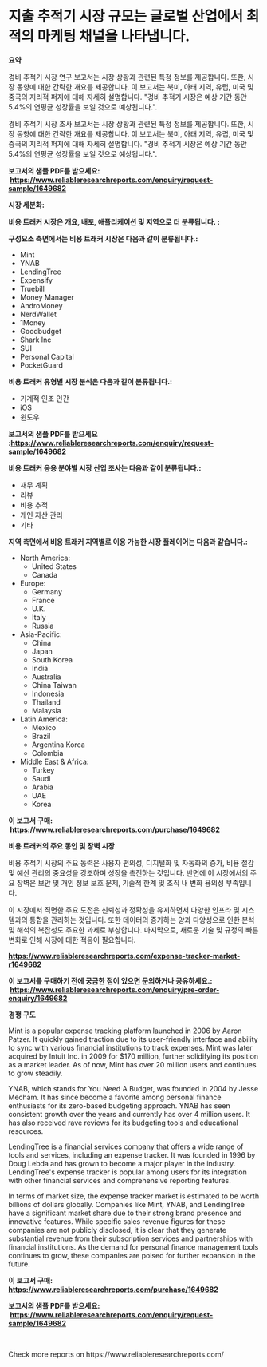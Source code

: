 <p><h1>지출 추적기 시장 규모는 글로벌 산업에서 최적의 마케팅 채널을 나타냅니다.</h1></p><p><strong>요약</strong></p>
<p><p>경비 추적기 시장 연구 보고서는 시장 상황과 관련된 특정 정보를 제공합니다. 또한, 시장 동향에 대한 간략한 개요를 제공합니다. 이 보고서는 북미, 아태 지역, 유럽, 미국 및 중국의 지리적 퍼지에 대해 자세히 설명합니다. "경비 추적기 시장은 예상 기간 동안 5.4%의 연평균 성장률을 보일 것으로 예상됩니다.".</p><p>경비 추적기 시장 조사 보고서는 시장 상황과 관련된 특정 정보를 제공합니다. 또한, 시장 동향에 대한 간략한 개요를 제공합니다. 이 보고서는 북미, 아태 지역, 유럽, 미국 및 중국의 지리적 퍼지에 대해 자세히 설명합니다. "경비 추적기 시장은 예상 기간 동안 5.4%의 연평균 성장률을 보일 것으로 예상됩니다.".</p></p>
<p><strong>보고서의 샘플 PDF를 받으세요: &nbsp;<a href="https://www.reliableresearchreports.com/enquiry/request-sample/1649682">https://www.reliableresearchreports.com/enquiry/request-sample/1649682</a></strong></p>
<p><strong>시장 세분화:</strong></p>
<p><strong> 비용 트래커 시장은 개요, 배포, 애플리케이션 및 지역으로 더 분류됩니다. :</strong></p>
<p><strong>구성요소 측면에서는 비용 트래커 시장은 다음과 같이 분류됩니다.:</strong></p>
<p><ul><li>Mint</li><li>YNAB</li><li>LendingTree</li><li>Expensify</li><li>Truebill</li><li>Money Manager</li><li>AndroMoney</li><li>NerdWallet</li><li>1Money</li><li>Goodbudget</li><li>Shark Inc</li><li>SUI</li><li>Personal Capital</li><li>PocketGuard</li></ul></p>
<p><strong> 비용 트래커 유형별 시장 분석은 다음과 같이 분류됩니다.:</strong></p>
<p><ul><li>기계적 인조 인간</li><li>iOS</li><li>윈도우</li></ul></p>
<p><strong>보고서의 샘플 PDF를 받으세요 :<a href="https://www.reliableresearchreports.com/enquiry/request-sample/1649682">https://www.reliableresearchreports.com/enquiry/request-sample/1649682</a></strong></p>
<p><strong> 비용 트래커 응용 분야별 시장 산업 조사는 다음과 같이 분류됩니다.:</strong></p>
<p><ul><li>재무 계획</li><li>리뷰</li><li>비용 추적</li><li>개인 자산 관리</li><li>기타</li></ul></p>
<p><strong>지역 측면에서 비용 트래커 지역별로 이용 가능한 시장 플레이어는 다음과 같습니다.:</strong></p>
<p><ul>
    <li>
        North America:
        <ul>
            <li>United States</li>
            <li>Canada</li>
        </ul>
    </li>
    <li>
        Europe:
        <ul>
            <li>Germany</li>
            <li>France</li>
            <li>U.K.</li>
            <li>Italy</li>
            <li>Russia</li>
        </ul>
    </li>
    <li>
        Asia-Pacific:
        <ul>
            <li>China</li>
            <li>Japan</li>
            <li>South Korea</li>
            <li>India</li>
            <li>Australia</li>
            <li>China Taiwan</li>
            <li>Indonesia</li>
            <li>Thailand</li>
            <li>Malaysia</li>
        </ul>
    </li>
    <li>
        Latin America:
        <ul>
            <li>Mexico</li>
            <li>Brazil</li>
            <li>Argentina Korea</li>
            <li>Colombia</li>
        </ul>
    </li>
    <li>
        Middle East & Africa:
        <ul>
            <li>Turkey</li>
            <li>Saudi</li>
            <li>Arabia</li>
            <li>UAE</li>
            <li>Korea</li>
        </ul>
    </li>
    </ul></p>
<p><strong>이 보고서 구매: &nbsp;<a href="https://www.reliableresearchreports.com/purchase/1649682">https://www.reliableresearchreports.com/purchase/1649682</a></strong></p>
<p><strong>비용 트래커의 주요 동인 및 장벽 시장</strong></p>
<p><p>비용 추적기 시장의 주요 동력은 사용자 편의성, 디지털화 및 자동화의 증가, 비용 절감 및 예산 관리의 중요성을 강조하며 성장을 촉진하는 것입니다. 반면에 이 시장에서의 주요 장벽은 보안 및 개인 정보 보호 문제, 기술적 한계 및 조직 내 변화 용의성 부족입니다.</p><p>이 시장에서 직면한 주요 도전은 신뢰성과 정확성을 유지하면서 다양한 인프라 및 시스템과의 통합을 관리하는 것입니다. 또한 데이터의 증가하는 양과 다양성으로 인한 분석 및 해석의 복잡성도 주요한 과제로 부상합니다. 마지막으로, 새로운 기술 및 규정의 빠른 변화로 인해 시장에 대한 적응이 필요합니다.</p></p>
<p><strong><a href="https://www.reliableresearchreports.com/expense-tracker-market-r1649682">https://www.reliableresearchreports.com/expense-tracker-market-r1649682</a></strong></p>
<p><strong>이 보고서를 구매하기 전에 궁금한 점이 있으면 문의하거나 공유하세요.: &nbsp;<a href="https://www.reliableresearchreports.com/enquiry/pre-order-enquiry/1649682">https://www.reliableresearchreports.com/enquiry/pre-order-enquiry/1649682</a></strong></p>
<p><strong>경쟁 구도</strong></p>
<p><p>Mint is a popular expense tracking platform launched in 2006 by Aaron Patzer. It quickly gained traction due to its user-friendly interface and ability to sync with various financial institutions to track expenses. Mint was later acquired by Intuit Inc. in 2009 for $170 million, further solidifying its position as a market leader. As of now, Mint has over 20 million users and continues to grow steadily.</p><p>YNAB, which stands for You Need A Budget, was founded in 2004 by Jesse Mecham. It has since become a favorite among personal finance enthusiasts for its zero-based budgeting approach. YNAB has seen consistent growth over the years and currently has over 4 million users. It has also received rave reviews for its budgeting tools and educational resources.</p><p>LendingTree is a financial services company that offers a wide range of tools and services, including an expense tracker. It was founded in 1996 by Doug Lebda and has grown to become a major player in the industry. LendingTree's expense tracker is popular among users for its integration with other financial services and comprehensive reporting features.</p><p>In terms of market size, the expense tracker market is estimated to be worth billions of dollars globally. Companies like Mint, YNAB, and LendingTree have a significant market share due to their strong brand presence and innovative features. While specific sales revenue figures for these companies are not publicly disclosed, it is clear that they generate substantial revenue from their subscription services and partnerships with financial institutions. As the demand for personal finance management tools continues to grow, these companies are poised for further expansion in the future.</p></p>
<p><strong>이 보고서 구매: &nbsp; <a href="https://www.reliableresearchreports.com/purchase/1649682">https://www.reliableresearchreports.com/purchase/1649682</a></strong></p>
<p><strong>보고서의 샘플 PDF를 받으세요: &nbsp;<a href="https://www.reliableresearchreports.com/enquiry/request-sample/1649682">https://www.reliableresearchreports.com/enquiry/request-sample/1649682</a></strong><strong></strong></p>
<p>&nbsp;</p>
<p>Check more reports on https://www.reliableresearchreports.com/</p>